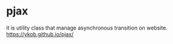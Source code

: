 # pjax

it is utility class that manage asynchronous transition on website.   
https://ykob.github.io/pjax/
